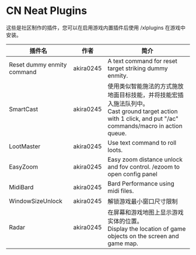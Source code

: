 # CN Neat Plugins

这些是社区制作的插件，您可以在启用游戏内置插件后使用 /xlplugins 在游戏中安装。


| 插件名 | 作者 | 简介 |
|---------------|---------------|-----------------|
| Reset dummy enmity command | akira0245 | A text command for reset target striking dummy enmity. |
| SmartCast | akira0245 | 使用类似智能施法的方式施放地面目标技能，并将技能宏插入施法队列中。<br>Cast ground target action with 1 click, and put "/ac" commands/macro in action queue. |
| LootMaster | akira0245 | Use text command to roll loots. |
| EasyZoom | akira0245 | Easy zoom distance unlock and fov control. /ezoom to open config panel |
| MidiBard | akira0245 | Bard Performance using midi files. |
| WindowSizeUnlock | akira0245 | 解锁游戏最小窗口尺寸限制 |
| Radar | akira0245 | 在屏幕和游戏地图上显示游戏实体的位置。<br>Display the location of game objects on the screen and game map. |